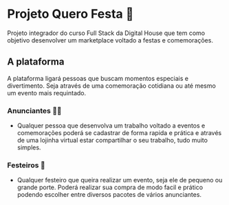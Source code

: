 # Projeto Quero Festa :birthday:

Projeto integrador do curso Full Stack da Digital House que tem como objetivo desenvolver um marketplace voltado 
a festas e comemorações. 

## A plataforma
A plataforma ligará pessoas que buscam momentos especiais e divertimento. Seja através de uma comemoração cotidiana ou até mesmo um evento mais requintado.

### Anunciantes :man_in_tuxedo:   

- Qualquer pessoa que desenvolva um trabalho voltado a eventos e comemorações poderá se cadastrar de forma rapida e prática e através de uma lojinha virtual estar compartilhar o seu trabalho, tudo muito simples.

### Festeiros :dancer:

- Qualquer festeiro que queira realizar um evento, seja ele de pequeno ou grande porte. Poderá realizar sua compra de modo facil e prático podendo escolher entre diversos pacotes de vários anunciantes. 

